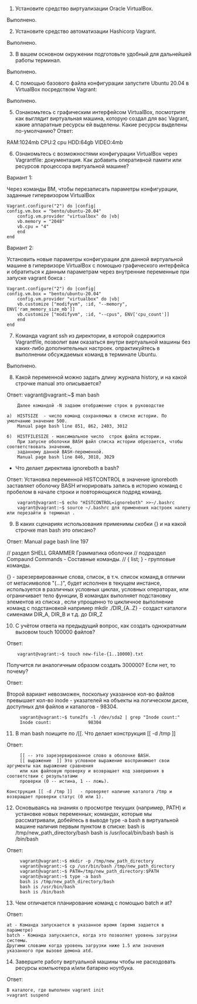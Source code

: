 1) Установите средство виртуализации Oracle VirtualBox. 

Выполнено.

2) Установите средство автоматизации Hashicorp Vagrant.

Выполнено.

3) В вашем основном окружении подготовьте удобный для дальнейшей работы терминал.

Выполнено.

4) С помощью базового файла конфигурации запустите Ubuntu 20.04 в VirtualBox посредством Vagrant:

Выполнено.

5) Ознакомьтесь с графическим интерфейсом VirtualBox, посмотрите как выглядит виртуальная машина, 
   которую создал для вас Vagrant, какие аппаратные ресурсы ей выделены. 
   Какие ресурсы выделены по-умолчанию?
  Ответ:

RAM:1024mb
CPU:2 cpu
HDD:64gb
VIDEO:4mb

6) Ознакомьтесь с возможностями конфигурации VirtualBox через Vagrantfile: документация. 
   Как добавить оперативной памяти или ресурсов процессора виртуальной машине? 

Вариант 1: 

Через команды ВМ, чтобы перезаписать параметры конфигурации, заданные гипервизором VirtualBox

    Vagrant.configure("2") do |config|
    config.vm.box = "bento/ubuntu-20.04"
        сonfig.vm.provider "virtualbox" do |vb|
        vb.memory = "2048"
        vb.cpu = "4"
        end
    end

Вариант 2:

Установить новые параметры конфигурации для данной виртуальной машине в гипервизоре VirtualBox c помощью графического интерфейса
и обратиться к данным параметрам через внутренние переменные при запуске vagrant бокса : 
    
    Vagrant.configure("2") do |config|
    config.vm.box = "bento/ubuntu-20.04"
        сonfig.vm.provider "virtualbox" do |vb|
        vb.customize ["modifyvm", :id, "--memory", ENV['ram_memory_size_mb']]
        vb.customize ["modifyvm", :id, "--cpus", ENV['cpu_count']]
        end
    end 	


7) Команда vagrant ssh из директории, в которой содержится Vagrantfile, 
    позволит вам оказаться внутри виртуальной машины без каких-либо дополнительных настроек. 
    опрактикуйтесь в выполнении обсуждаемых команд в терминале Ubuntu.
     
Выполнено.

8) Какой переменной можно задать длину журнала history, и на какой строчке manual это описывается?

Ответ:
        vagrant@vagrant:~$ man bash

        Далее командой -N задаем отображение строк в руководстве

    а)  HISTSIZE  - число команд сохраняемых в списке истории. По умолчанию значение 500.
        Manual page bash line 851, 862, 2403, 3012

    б)  HISTFILESIZE - максимальное число  строк файла истории. 
        При запуске оболочки BASH файл списка истории обрезается, чтобы соответствовать значению, 
        заданному данной BASH-переменной. 
        Manual page bash line 846, 3018, 3029

 - Что делает директива ignoreboth в bash?

Ответ:
        Установка переменной HISTCONTROL в значение ignoreboth  заставляет оболочку BASH игнорировать запись 
        в историю команд с пробелом в начале строки и повторяющихся подряд команд.

        vagrant@vagrant:~$ echo "HISTCONTROL=ignoreboth" >>~/.bashrc
        vagrant@vagrant:~$ source ~/.bashrc для применения настроек налету  или перезайти в терминал .

9) В каких сценариях использования применимы скобки {} и на какой строчке man bash это описано?

Ответ:
Manual page bash line 197

// раздел SHELL GRAMMER  Грамматика оболочки
// подраздел Compaund Commands - Составные команды. 
// { list; }   - групповые команды.

{} - зарезервированные слова, список, в т.ч. список команд,в отличии от метасимволов "(...)", будет исполнен в текущем инстансе, 
используется в различных условных циклах, условных операторах, или ограничивает тело функции, 
В командах выполняет подстановку элементов из списка , если упрощенно то цикличное выполнение команд с подстановкой 
например mkdir ./DIR_{A..Z} - создаст каталоги сименами DIR_A, DIR_B и т.д. до DIR_Z  

        
10) С учётом ответа на предыдущий вопрос, как создать однократным вызовом touch 100000 файлов? 
    
Ответ:

        vagrant@vagrant:~$ touch new-file-{1..10000}.txt
  
Получится ли аналогичным образом создать 300000? Если нет, то почему?

Ответ:

Второй вариант невозможен, поскольку указанное кол-во файлов превышает кол-во inode - указателей 
на объекты на логическом диске, доступных для файлов и каталогов - 98304. 

         vagrant@vagrant:~$ tune2fs -l /dev/sda2 | grep "Inode count:"
         Inode count:              98304
    

11) В man bash поищите по /\[\[. Что делает конструкция [[ -d /tmp ]]
    
Ответ:

         [[ -- это зарезервированное слово в оболочке BASH.
         [[ выражение  ]] Это условное выражение воспринимает свои аргументы как выражение сравнения 
         или как файловую проверку и возвращает код завершения в соответствии с результатами 
         проверки (0 -- истина, 1 -- ложь).
    
    Конструкция [[ -d /tmp ]]   - проверяет наличие каталога /tmp и возвращает проверки статус (0 или 1).

12) Основываясь на знаниях о просмотре текущих (например, PATH) и установке новых переменных; командах, 
    которые мы рассматривали, добейтесь в выводе type -a bash в виртуальной машине наличия первым пунктом в списке:
    bash is /tmp/new_path_directory/bash
    bash is /usr/local/bin/bash
    bash is /bin/bash

Ответ:

         vagrant@vagrant:~$ mkdir -p /tmp/new_path_directory
         vagrant@vagrant:~$ cp /usr/bin/bash /tmp/new_path_directory
         vagrant@vagrant:~$ PATH=/tmp/new_path_directory:$PATH
         vagrant@vagrant:~$ type -a bash
         bash is /tmp/new_path_directory/bash
         bash is /usr/bin/bash
         bash is /bin/bash

13) Чем отличается планирование команд с помощью batch и at?

Ответ:

    at - Команда запускается в указанное время (время задается в параметре)
    batch - Команда запускается, когда это позволяет уровень загрузки системы. 
    Другими словами когда уровень загрузки ниже 1.5 или значения указанного при вызове демона atd.

14) Завершите работу виртуальной машины чтобы не расходовать ресурсы компьютера и/или батарею ноутбука.

Ответ:

    В каталоге, где выполнен vagrant init 
    >vagrant suspend